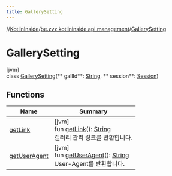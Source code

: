 ```yaml
---
title: GallerySetting
---
```

//[KotlinInside](../../../index.html)/[be.zvz.kotlininside.api.management](../index.html)/[GallerySetting](index.html)

# GallerySetting

[jvm]\
class [GallerySetting](index.html)(**
gallId**: [String](https://kotlinlang.org/api/latest/jvm/stdlib/kotlin/-string/index.html), **
session**: [Session](../../be.zvz.kotlininside.session/-session/index.html))

## Functions

| Name | Summary |
|---|---|
| [getLink](get-link.html) | [jvm]<br>fun [getLink](get-link.html)(): [String](https://kotlinlang.org/api/latest/jvm/stdlib/kotlin/-string/index.html)<br>갤러리 관리 링크를 반환합니다. |
| [getUserAgent](get-user-agent.html) | [jvm]<br>fun [getUserAgent](get-user-agent.html)(): [String](https://kotlinlang.org/api/latest/jvm/stdlib/kotlin/-string/index.html)<br>User-Agent를 반환합니다. |


